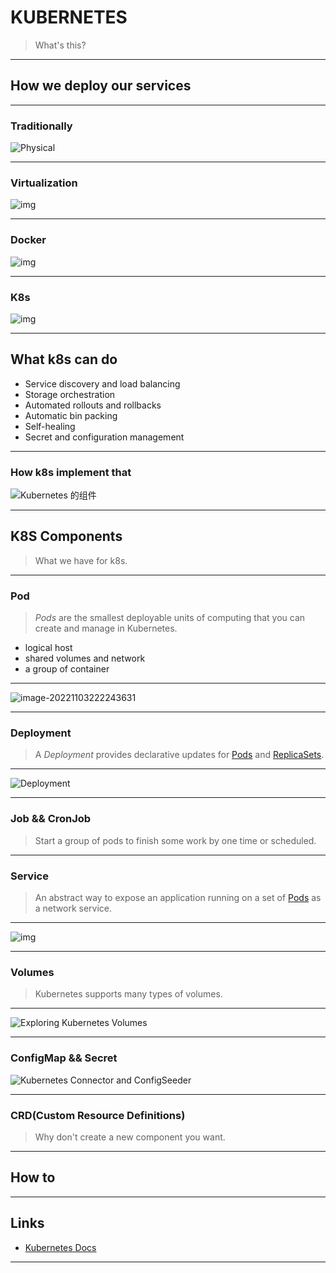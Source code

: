 # KUBERNETES

> What's this?

----

## How we deploy our services

---

### Traditionally

![Physical](https://img.zprde.cn/images/2022/11/02/66269a550e38604e2acc85db50a026ad.png)

---

### Virtualization

![img](https://img.zprde.cn/images/2022/11/02/3b58bbdf271c5222f2f0a2edb3014cd7.png)

---

### Docker

![img](https://img.zprde.cn/images/2022/11/02/05170cee177746f977a84ba6caf3c4f8.png)

---

### K8s

![img](https://img.zprde.cn/images/2022/11/02/bab28d2e8476868fb808483ea2ddbd65.png)

----

## What k8s can do

* Service discovery and load balancing
* Storage orchestration
* Automated rollouts and rollbacks
* Automatic bin packing
* Self-healing
* Secret and configuration management

---

### How k8s implement that

![Kubernetes 的组件](https://d33wubrfki0l68.cloudfront.net/2475489eaf20163ec0f54ddc1d92aa8d4c87c96b/e7c81/images/docs/components-of-kubernetes.svg)

----

## K8S Components

> What we have for k8s.

---

### Pod

> *Pods* are the smallest deployable units of computing that you can create and manage in Kubernetes.

* logical host
* shared volumes and network
* a group of container

---

![image-20221103222243631](https://img.zprde.cn/images/2022/11/03/image-20221103222243631.png)

---

### Deployment

> A *Deployment* provides declarative updates for [Pods](https://kubernetes.io/docs/concepts/workloads/pods/) and [ReplicaSets](https://kubernetes.io/docs/concepts/workloads/controllers/replicaset/).

---

![Deployment](https://img.zprde.cn/images/2022/11/03/k8s-deployment.png)

---

### Job && CronJob

> Start a group of pods to finish some work by one time or scheduled.



---

### Service

> An abstract way to expose an application running on a set of [Pods](https://kubernetes.io/docs/concepts/workloads/pods/) as a network service.

---

![img](https://img.zprde.cn/images/2022/11/03/1tnK94zrEwyNe1hL-PhJXOA.png)

---



### Volumes

> Kubernetes supports many types of volumes.

---

![Exploring Kubernetes Volumes](https://img.zprde.cn/images/2022/11/04/volumes-1.png)

---

### ConfigMap && Secret

![Kubernetes Connector and ConfigSeeder](https://img.zprde.cn/images/2022/11/03/Features_K8sConnector_Setup.png)



---

### CRD(Custom Resource Definitions)

> Why don't create a new component you want.

----

## How to

----

## Links

* [Kubernetes Docs](https://kubernetes.io/docs/home/)

---